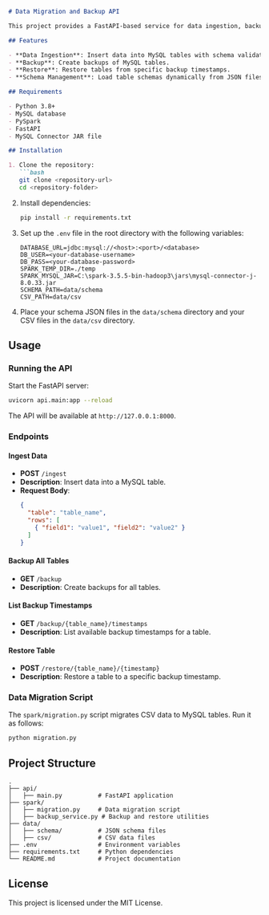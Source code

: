 ```markdown
# Data Migration and Backup API

This project provides a FastAPI-based service for data ingestion, backup, and restoration using PySpark and MySQL. It includes functionality to migrate CSV data to a MySQL database, perform backups, and restore data from backups.

## Features

- **Data Ingestion**: Insert data into MySQL tables with schema validation.
- **Backup**: Create backups of MySQL tables.
- **Restore**: Restore tables from specific backup timestamps.
- **Schema Management**: Load table schemas dynamically from JSON files.

## Requirements

- Python 3.8+
- MySQL database
- PySpark
- FastAPI
- MySQL Connector JAR file

## Installation

1. Clone the repository:
   ```bash
   git clone <repository-url>
   cd <repository-folder>
   ```

2. Install dependencies:
   ```bash
   pip install -r requirements.txt
   ```

3. Set up the `.env` file in the root directory with the following variables:
   ```env
   DATABASE_URL=jdbc:mysql://<host>:<port>/<database>
   DB_USER=<your-database-username>
   DB_PASS=<your-database-password>
   SPARK_TEMP_DIR=./temp
   SPARK_MYSQL_JAR=C:\spark-3.5.5-bin-hadoop3\jars\mysql-connector-j-8.0.33.jar
   SCHEMA_PATH=data/schema
   CSV_PATH=data/csv
   ```

4. Place your schema JSON files in the `data/schema` directory and your CSV files in the `data/csv` directory.

## Usage

### Running the API

Start the FastAPI server:
```bash
uvicorn api.main:app --reload
```

The API will be available at `http://127.0.0.1:8000`.

### Endpoints

#### **Ingest Data**
- **POST** `/ingest`
- **Description**: Insert data into a MySQL table.
- **Request Body**:
  ```json
  {
    "table": "table_name",
    "rows": [
      { "field1": "value1", "field2": "value2" }
    ]
  }
  ```

#### **Backup All Tables**
- **GET** `/backup`
- **Description**: Create backups for all tables.

#### **List Backup Timestamps**
- **GET** `/backup/{table_name}/timestamps`
- **Description**: List available backup timestamps for a table.

#### **Restore Table**
- **POST** `/restore/{table_name}/{timestamp}`
- **Description**: Restore a table to a specific backup timestamp.

### Data Migration Script

The `spark/migration.py` script migrates CSV data to MySQL tables. Run it as follows:
```bash
python migration.py
```

## Project Structure

```
.
├── api/
│   ├── main.py          # FastAPI application
├── spark/
│   ├── migration.py     # Data migration script
│   ├── backup_service.py # Backup and restore utilities
├── data/
│   ├── schema/          # JSON schema files
│   ├── csv/             # CSV data files
├── .env                 # Environment variables
├── requirements.txt     # Python dependencies
└── README.md            # Project documentation
```

## License

This project is licensed under the MIT License.
```